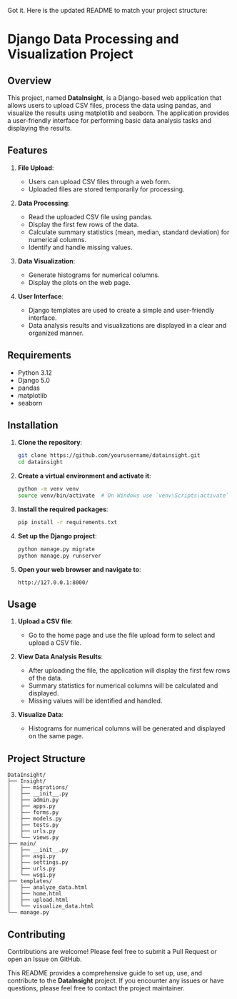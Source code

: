 Got it. Here is the updated README to match your project structure:

# Django Data Processing and Visualization Project

## Overview

This project, named **DataInsight**, is a Django-based web application that allows users to upload CSV files, process the data using pandas, and visualize the results using matplotlib and seaborn. The application provides a user-friendly interface for performing basic data analysis tasks and displaying the results.

## Features

1. **File Upload**: 
   - Users can upload CSV files through a web form.
   - Uploaded files are stored temporarily for processing.

2. **Data Processing**:
   - Read the uploaded CSV file using pandas.
   - Display the first few rows of the data.
   - Calculate summary statistics (mean, median, standard deviation) for numerical columns.
   - Identify and handle missing values.

3. **Data Visualization**:
   - Generate histograms for numerical columns.
   - Display the plots on the web page.

4. **User Interface**:
   - Django templates are used to create a simple and user-friendly interface.
   - Data analysis results and visualizations are displayed in a clear and organized manner.

## Requirements

- Python 3.12
- Django 5.0
- pandas
- matplotlib
- seaborn

## Installation

1. **Clone the repository**:
   ```bash
   git clone https://github.com/yourusername/datainsight.git
   cd datainsight
   ```

2. **Create a virtual environment and activate it**:
   ```bash
   python -m venv venv
   source venv/bin/activate  # On Windows use `venv\Scripts\activate`
   ```

3. **Install the required packages**:
   ```bash
   pip install -r requirements.txt
   ```

4. **Set up the Django project**:
   ```bash
   python manage.py migrate
   python manage.py runserver
   ```

5. **Open your web browser and navigate to**:
   ```
   http://127.0.0.1:8000/
   ```

## Usage

1. **Upload a CSV file**:
   - Go to the home page and use the file upload form to select and upload a CSV file.

2. **View Data Analysis Results**:
   - After uploading the file, the application will display the first few rows of the data.
   - Summary statistics for numerical columns will be calculated and displayed.
   - Missing values will be identified and handled.

3. **Visualize Data**:
   - Histograms for numerical columns will be generated and displayed on the same page.

## Project Structure

```
DataInsight/
├── Insight/
│   ├── migrations/
│   ├── __init__.py
│   ├── admin.py
│   ├── apps.py
│   ├── forms.py
│   ├── models.py
│   ├── tests.py
│   ├── urls.py
│   └── views.py
├── main/
│   ├── __init__.py
│   ├── asgi.py
│   ├── settings.py
│   ├── urls.py
│   └── wsgi.py
├── templates/
│   ├── analyze_data.html
│   ├── home.html
│   ├── upload.html
│   └── visualize_data.html
└── manage.py
```


## Contributing

Contributions are welcome! Please feel free to submit a Pull Request or open an Issue on GitHub.



This README provides a comprehensive guide to set up, use, and contribute to the **DataInsight** project. If you encounter any issues or have questions, please feel free to contact the project maintainer.
